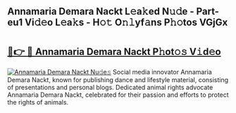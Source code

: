 ## Annamaria Demara Nackt L𝚎a𝚔ed N𝚞𝚍e - Part-eu1 Vi𝚍𝚎o L𝚎a𝚔s - H𝚘𝚝 O𝚗𝚕yf𝚊ns P𝚑𝚘tos VGjGx

# <h2><a href="http://kf2ro4.oniu.top/?m=Annamaria+Demara+Nackt">🔗👉 🔴 Annamaria Demara Nackt P𝚑ot𝚘𝚜 V𝚒d𝚎o</a></h2>

[![Annamaria Demara Nackt Nu𝚍e𝚜](https://i.imgur.com/0qMVB7G.gif)](http://kf2ro4.oniu.top/?m=Annamaria+Demara+Nackt)
Social media innovator Annamaria Demara Nackt, known for publishing dance and lifestyle material, consisting of presentations and personal blogs. Dedicated animal rights advocate Annamaria Demara Nackt, celebrated for their passion and efforts to protect the rights of animals.  
